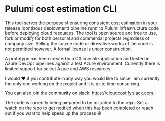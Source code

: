 # Pulumi cost estimation CLI

This tool serves the purpose of ensuring consistent cost estimation in your release (continous deployment) pipeline running Pulumi infrastructure code before deploying cloud resources.
The tool is open source and free to use, fork or modify for both personal and commercial projects regardless of company size.
Selling the source code or direvative works of the code is not permitted however. 
A formal license is under construction. 

A prototype has been created in a C# console application and tested in Azure DevOps pipelines against a test Azure environment. 
Currently there is limited support for select Azure and AWS resources.

I would ❤️ if you contribute in any way you would like to since I am currently the only one working on the project and it is quite time consuming. 

You can also join the community on slack: https://cloudcostify.slack.com.

The code is currently being prepared to be migrated to the repo.
Set a watch on the repo to get notified when this has been completed or reach out if you want to help speed up the process 😀 

